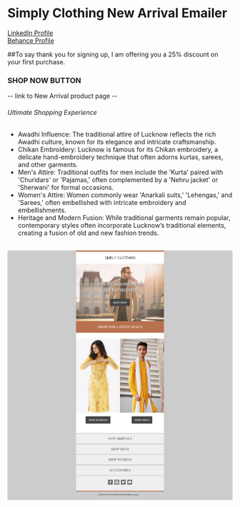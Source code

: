 # Simply Clothing New Arrival Emailer 
<a href="https://www.linkedin.com/in/dharmendraverma95/" target="_blank">LinkedIn Profile </a>
<br />
<a href="https://www.behance.net/dhirukumar" target="_blank">Behance Profile </a>

##To say thank you for signing up, I am offering you a 25% discount on your first purchase.

### SHOP NOW BUTTON
-- link to New Arrival product page --
###### Ultimate Shopping Experience
<ul>
  <li>Awadhi Influence: The traditional attire of Lucknow reflects the rich Awadhi culture, known for its elegance and intricate craftsmanship.</li>
  <li>Chikan Embroidery: Lucknow is famous for its Chikan embroidery, a delicate hand-embroidery technique that often adorns kurtas, sarees, and other garments.</li>
  <li>Men's Attire: Traditional outfits for men include the 'Kurta' paired with 'Churidars' or 'Pajamas,' often complemented by a 'Nehru jacket' or 'Sherwani' for formal occasions.</li>
  <li>Women's Attire: Women commonly wear 'Anarkali suits,' 'Lehengas,' and 'Sarees,' often embellished with intricate embroidery and embellishments.</li>
  <li>Heritage and Modern Fusion: While traditional garments remain popular, contemporary styles often incorporate Lucknow’s traditional elements, creating a fusion of old and new fashion trends.</li>
</ul>
<br>
<a href="https://www.behance.net/gallery/157705455/Emailer" target="_blank" >
<img src="https://github.com/vdharmendra/simply_clothing_mailer/blob/main/simplyclothing.png" alt="simply-clothing-mailer" width="575px" />
</a>




